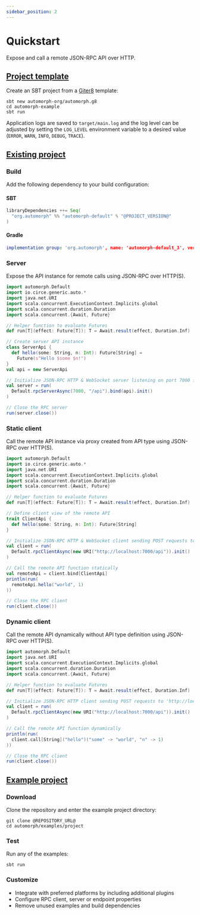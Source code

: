 ```yaml
---
sidebar_position: 2
---
```


# Quickstart

Expose and call a remote JSON-RPC API over HTTP.


## [Project template](@REPOSITORY_URL@.g8)

Create an SBT project from a [Giter8](http://www.foundweekends.org/giter8/) template:

```
sbt new automorph-org/automorph.g8
cd automorph-example
sbt run
```

Application logs are saved to `target/main.log` and the log level can be adjusted by setting the `LOG_LEVEL` environment variable to a desired value (`ERROR`, `WARN`, `INFO`, `DEBUG`, `TRACE`).

## [Existing project](@REPOSITORY_URL@/blob/main/examples/project/src/main/scala/examples/Quickstart.scala)

### Build

Add the following dependency to your build configuration:

#### SBT

```scala
libraryDependencies ++= Seq(
  "org.automorph" %% "automorph-default" % "@PROJECT_VERSION@"
)
```

#### Gradle

```yaml
implementation group: 'org.automorph', name: 'automorph-default_3', version: '@PROJECT_VERSION@'
```

### Server

Expose the API instance for remote calls using JSON-RPC over HTTP(S).

```scala
import automorph.Default
import io.circe.generic.auto.*
import java.net.URI
import scala.concurrent.ExecutionContext.Implicits.global
import scala.concurrent.duration.Duration
import scala.concurrent.{Await, Future}

// Helper function to evaluate Futures
def run[T](effect: Future[T]): T = Await.result(effect, Duration.Inf)

// Create server API instance
class ServerApi {
  def hello(some: String, n: Int): Future[String] =
    Future(s"Hello $some $n!")
}
val api = new ServerApi

// Initialize JSON-RPC HTTP & WebSocket server listening on port 7000 for requests to '/api'
val server = run(
  Default.rpcServerAsync(7000, "/api").bind(api).init()
)

// Close the RPC server
run(server.close())
```

### Static client

Call the remote API instance via proxy created from API type using JSON-RPC over HTTP(S).

```scala
import automorph.Default
import io.circe.generic.auto.*
import java.net.URI
import scala.concurrent.ExecutionContext.Implicits.global
import scala.concurrent.duration.Duration
import scala.concurrent.{Await, Future}

// Helper function to evaluate Futures
def run[T](effect: Future[T]): T = Await.result(effect, Duration.Inf)

// Define client view of the remote API
trait ClientApi {
  def hello(some: String, n: Int): Future[String]
}

// Initialize JSON-RPC HTTP & WebSocket client sending POST requests to 'http://localhost:7000/api'
val client = run(
  Default.rpcClientAsync(new URI("http://localhost:7000/api")).init()
)

// Call the remote API function statically
val remoteApi = client.bind[ClientApi]
println(run(
  remoteApi.hello("world", 1)
))

// Close the RPC client
run(client.close())
```

### Dynamic client

Call the remote API dynamically without API type definition using JSON-RPC over HTTP(S).

```scala
import automorph.Default
import java.net.URI
import scala.concurrent.ExecutionContext.Implicits.global
import scala.concurrent.duration.Duration
import scala.concurrent.{Await, Future}

// Helper function to evaluate Futures
def run[T](effect: Future[T]): T = Await.result(effect, Duration.Inf)

// Initialize JSON-RPC HTTP client sending POST requests to 'http://localhost:7000/api'
val client = run(
  Default.rpcClientAsync(new URI("http://localhost:7000/api")).init()
)

// Call the remote API function dynamically
println(run(
  client.call[String]("hello")("some" -> "world", "n" -> 1)
))

// Close the RPC client
run(client.close())
```


## [Example project](@REPOSITORY_URL@/tree/main/examples/project)

### Download

Clone the repository and enter the example project directory:

```shell
git clone @REPOSITORY_URL@
cd automorph/examples/project
```

### Test

Run any of the examples:

```shell
sbt run
```

### Customize

- Integrate with preferred platforms by including additional plugins
- Configure RPC client, server or endpoint properties
- Remove unused examples and build dependencies

